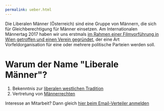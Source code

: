 ```yaml
---
permalink: ueber.html
---
```


Die Liberalen Männer (Österreich) sind eine Gruppe von Männern, die sich für Gleichberechtigung für Männer einsetzen.
Am Internationalen Männertag 2017 haben wir uns erstmals [im Rahmen einer Filmvorführung in Wien getroffen und einen Verein gegründet](startnext.html),
der eine Art Vorfeldorganisation für eine oder mehrere politische Parteien werden soll.

# Warum der Name "Liberale Männer"?

1. Bekenntnis zur [liberalen westlichen Tradition](liberale.html)
2. Vertretung von [Männerrechten](maenner.html)

Interesse an Mitarbeit?
Dann gleich [hier beim Email-Verteiler anmelden](mailchimp.html)
